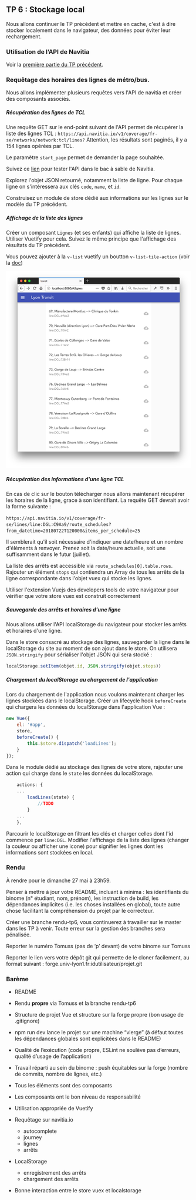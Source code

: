## TP 6 : Stockage local

Nous allons continuer le TP précédent et mettre en cache, c'est à dire stocker localement dans le navigateur, des données pour éviter leur rechargement. 


### Utilisation de l’API de Navitia

Voir la [première partie du TP précédent](../TP5/).

### Requêtage des horaires des lignes de métro/bus.

Nous allons implémenter plusieurs requêtes vers l'API de navitia et créer des composants associés. 

##### Récupération des lignes de TCL

Une requête GET sur le end-point suivant de l'API permet de récupérer la liste des lignes TCL : `https://api.navitia.io/v1/coverage/fr-se/networks/network:tcl/lines?` Attention, les résultats sont paginés, il y a 154 lignes opérées par TCL.

Le paramètre `start_page` permet de demander la page souhaitée.

Suivez ce [lien](http://canaltp.github.io/navitia-playground/play.html?request=https%3A%2F%2Fapi.navitia.io%2Fv1%2Fcoverage%2Ffr-se%2Fnetworks%2Fnetwork%253Atcl%2Flines%3F) pour tester l'API dans le bac à sable de Navitia.

Explorez l'objet JSON retourné, notamment la liste de ligne. Pour chaque ligne on s'intéressera aux clés `code`,  `name`, et `id`.

Construisez un module de store dédié aux informations sur les lignes sur le modèle du TP précédent.

##### Affichage de la liste des lignes

Créer un composant `Lignes` (et ses enfants) qui affiche la liste de lignes. Utiliser Vuetify pour cela. Suivez le même principe que l'affichage des résultats du TP précédent.

Vous pouvez ajouter à la `v-list` vuetify un boutton `v-list-tile-action` (voir la [doc](https://vuetifyjs.com/en/components/lists#example-icon-two-lines-and-action))

![AffichageLignes](./AffichageLignes.png)

##### Récupération des informations d'une ligne TCL

En cas de clic sur le bouton télécharger nous allons maintenant récupérer les horaires de la ligne, grace à son identifiant. La requête GET devrait avoir la forme suivante :

`https://api.navitia.io/v1/coverage/fr-se/lines/line:DGL:C9Aa9/route_schedules?from_datetime=20180722T120000&items_per_schedule=25`

Il semblerait qu'il soit nécessaire d'indiquer une date/heure et un nombre d'éléments à renvoyer. Prenez soit la date/heure actuelle, soit une suffisamment dans le futur (juillet).

La liste des arrêts est accessible via `route_schedules[0].table.rows`.  Rajouter un élément `stops` qui contiendra un Array de tous les arrêts de la ligne correspondante dans l'objet vuex qui stocke les lignes.

Utiliser l'extension Vuejs des developers tools de votre navigateur pour vérifier que votre store vuex est construit correctement


##### Sauvegarde des arrêts et horaires d'une ligne 

Nous allons utiliser l'API localStorage du navigateur pour stocker les arrêts et horaires d'une ligne.

Dans le store consacré au stockage des lignes, sauvegarder la ligne dans le localStorage du site au moment de son ajout dans le store. On utilisera `JSON.stringify` pour sérialiser l'objet JSON qui sera stocké :

```js
localStorage.setItem(objet.id, JSON.stringify(objet.stops))
```

##### Chargement du localStorage au chargement de l'application

Lors du chargement de l'application nous voulons maintenant charger les lignes stockées dans le localStorage. Créer un lifecycle hook `beforeCreate` qui chargera les données du localStorage dans l'application Vue :

```js
new Vue({
	el: '#app',
	store,
	beforeCreate() {
		this.$store.dispatch('loadLines');
	}
});
```

Dans le module dédié au stockage des lignes de votre store, rajouter une action qui charge dans le `state` les données du localStorage.

```js
	actions: {
	...
		loadLines(state) {
			//TODO
		}
	...
	},
```

Parcourir le localStorage en filtrant les clés et charger celles dont l'id commence par `line:DGL`. Modifier l'affichage de  la liste des lignes (changer la couleur ou afficher une icone) pour signifier les lignes dont les informations sont stockées en local.

### Rendu

À rendre pour le dimanche 27 mai à 23h59.

Penser à mettre à jour votre README, incluant à minima : les identifiants du binome (n° étudiant, nom, prénom), les instruction de build, les dépendances implicites (i.e. les choses installées en global), toute autre chose facilitant la compréhension du projet par le correcteur.

Créer une branche rendu-tp6, vous continuerez à travailler sur le master dans les TP à venir. Toute erreur sur la gestion des branches sera pénalisée.

Reporter le numéro Tomuss (pas de ‘p’ devant) de votre binome sur Tomuss

Reporter le lien vers votre dépôt git qui permette de le cloner facilement, au format suivant : forge.univ-lyon1.fr:idutilisateur/projet.git


### Barème

- README 
- Rendu **propre** via Tomuss et la branche rendu-tp6
- Structure de projet Vue et structure sur la forge propre (bon usage de .gitignore)
- npm run dev lance le projet sur une machine “vierge” (à défaut toutes les dépendances globales sont explicitées dans le README)
- Qualité de l’exécution (code propre, ESLint ne soulève pas d’erreurs, qualité d’usage de l’application)
- Travail réparti au sein du binome : push équitables sur la forge (nombre de commits, nombre de lignes, etc.)

- Tous les éléments sont des composants
- Les composants ont le bon niveau de responsabilité 
- Utilisation appropriée de Vuetify
- Requêtage sur navitia.io
  - autocomplete
  - journey
  - lignes
  - arrêts
- LocalStorage
  - enregistrement des arrêts
  - chargement des arrêts
- Bonne interaction entre le store vuex et localstorage